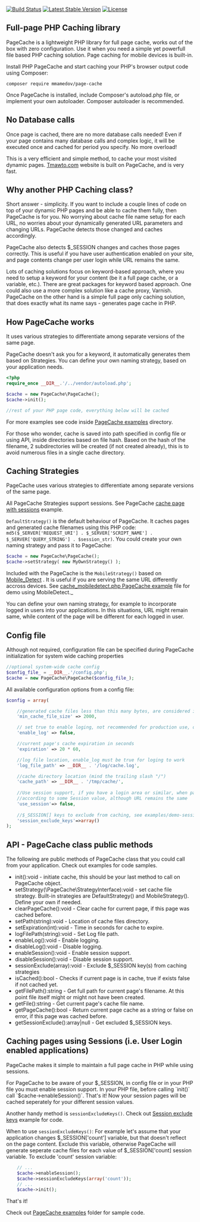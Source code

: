 [![Build Status](https://travis-ci.org/mmamedov/page-cache.svg?branch=master)](https://travis-ci.org/mmamedov/page-cache) [![Latest Stable Version](http://img.shields.io/packagist/v/mmamedov/page-cache.svg)](https://packagist.org/packages/mmamedov/page-cache) [![License](https://img.shields.io/packagist/l/mmamedov/page-cache.svg)](https://packagist.org/packages/mmamedov/page-cache) 

Full-page PHP Caching library
----
PageCache is a lightweight PHP library for full page cache, works out of the box with zero configuration. Use it when you need a simple yet powerfull file based PHP caching solution. Page caching for mobile devices is built-in.

Install PHP PageCache and start caching your PHP's browser output code using Composer:
```
composer require mmamedov/page-cache
```
Once PageCache is installed, include Composer's autoload.php file, or implement your own autoloader. Composer autoloader is recommended.


No Database calls
----
Once page is cached, there are no more database calls needed! Even if your page contains many database calls and complex logic, it will be executed once and cached for period you specify. No more overload!

This is a very efficient and simple method, to cache your most visited dynamic pages. [Tmawto.com](https://www.tmawto.com) website is built on PageCache, and is very fast.

Why another PHP Caching class?
----
Short answer - simplicity. If you want to include a couple lines of code on top of your dynamic PHP pages and be able to cache them fully, then PageCache is for you. No worrying about cache file name setup for each URL, no worries about your dynamically generated URL parameters and changing URLs. PageCache detects those changed and caches accordingly.

PageCache also detects $_SESSION changes and caches those pages correctly. This is useful if you have user authentication enabled on your site, and page contents change per user login while URL remains the same.

Lots of caching solutions focus on keyword-based approach, where you need to setup a keyword for your content (be it a full page cache, or a variable, etc.). There are great packages for keyword based approach. One could also use a more complex solution like a cache proxy, Varnish. PageCache on the other hand is a simple full page only caching solution, that does exactly what its name says - generates page cache in PHP.   

How PageCache works
----
It uses various strategies to differentiate among separate versions of the same page. 

PageCache doesn't ask you for a keyword, it automatically generates them based on Strategies. You can define your own naming strategy, based on your application needs.

```php
<?php
require_once __DIR__.'/../vendor/autoload.php';

$cache = new PageCache\PageCache();
$cache->init();

//rest of your PHP page code, everything below will be cached
```

For more examples see code inside [PageCache examples](examples/) directory.

For those who wonder, cache is saved into path specified in config file or using API, inside directories based on file hash. Based on the hash of the filename, 2 subdirectories will be created (if not created already), this is to avoid numerous files in a single cache directory. 


Caching Strategies
------------------
PageCache uses various strategies to differentiate among separate versions of the same page. 

All PageCache Strategies support sessions. See PageCache [cache page with sessions](examples/demo-session-support.php) example.

`DefaultStrategy()` is the default behaviour of PageCache. It caches pages and generated cache filenames using this PHP code: `md5($_SERVER['REQUEST_URI'] . $_SERVER['SCRIPT_NAME'] . $_SERVER['QUERY_STRING'] . $session_str)`. You could create your own naming strategy and pass it to PageCache:

```php
$cache = new PageCache\PageCache();
$cache->setStrategy( new MyOwnStrategy() );
```

Included with the PageCache is the `MobileStrategy()` based on [Mobile_Detect](https://github.com/serbanghita/Mobile-Detect) . It is useful if you are serving the same URL differently accross devices. See [cache_mobiledetect.php PageCache example](examples/cache_mobiledetect.php) file for demo using MobileDetect._

You can define your own naming strategy, for example to incorporate logged in users into your applications. In this situations, URL might remain same, while content of the page will be different for each logged in user.

Config file
----
Although not required, configuration file can be specified during PageCache initialization for system wide caching properties

```php
//optional system-wide cache config
$config_file_ = __DIR__.'/config.php';
$cache = new PageCache\PageCache($config_file_);
```

All available configuration options from a config file:
```php
$config = array(

    //generated cache files less than this many bytes, are considered invalid and are regenerated
    'min_cache_file_size' => 2000,

    // set true to enable loging, not recommended for production use, only for debugging
    'enable_log' => false,

    //current page's cache expiration in seconds
    'expiration' => 20 * 60,

    //log file location, enable_log must be true for loging to work
    'log_file_path' => __DIR__ . '/log/cache.log',

    //cache directory location (mind the trailing slash "/")
    'cache_path' => __DIR__ . '/tmp/cache/',
    
    //Use session support, if you have a login area or similar, when page content changes 
    //according to some Session value, although URL remains the same
    'use_session'=> false,
    
    //$_SESSION[] keys to exclude from caching, see examples/demo-session-exclude-keys.php
    'session_exclude_keys'=>array()    
);
```

API - PageCache class public methods
------------------------------------
The following are public methods of PageCache class that you could call from your application. Check out examples for code samples.

- init():void - initiate cache, this should be your last method to call on PageCache object.
- setStrategy(\PageCache\StrategyInterface):void - set cache file strategy. Built-in strategies are DefaultStrategy() and MobileStrategy(). Define your own if needed.
- clearPageCache():void - Clear cache for current page, if this page was cached before.
- setPath(string):void - Location of cache files directory.
- setExpiration(int):void - Time in seconds for cache to expire.
- logFilePath(string):void - Set Log file path.
- enableLog():void - Enable logging.
- disableLog():void - Disable logging.
- enableSession():void - Enable session support.
- disableSession():void - Disable session support.
- sessionExclude(array):void - Exclude $_SESSION key(s) from caching strategies 
- isCached():bool - Checks if current page is in cache, true if exists false if not cached yet.
- getFilePath():string - Get full path for current page's filename. At this point file itself might or might not have been created.
- getFile():string - Get current page's cache file name.
- getPageCache():bool - Return current page cache as a string or false on error, if this page was cached before.
- getSessionExclude():array|null - Get excluded $_SESSION keys.

Caching pages using Sessions (i.e. User Login enabled applications)
-------------------------------------------------------------------
PageCache makes it simple to maintain a full page cache in PHP while using sessions.

For PageCache to be aware of your $_SESSION, in config file or in your PHP file you must enable session support.
In your PHP file, before calling `init()` call `$cache->enableSession()`. That's it! Now your session pages will be cached seperately for your different session values. 

Another handy method is `sessionExcludeKeys()`. Check out [Session exclude keys](examples/demo-session-exclude-keys.php) example for code.

When to use `sessionExcludeKeys()`: For example let's assume that your application changes $_SESSION['count'] variable, but that doesn't reflect on the page content.
Exclude this variable, otherwise PageCache will generate seperate cache files for each value of $_SESSION['count] session variable. To exclude 'count' session variable:
```php
    // ...
    $cache->enableSession();
    $cache->sessionExcludeKeys(array('count'));
    // ...
    $cache->init();
```

That's it!

Check out [PageCache examples](examples/) folder for sample code.